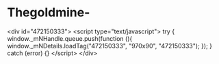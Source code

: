 # Thegoldmine-
&lt;div id="472150333">     &lt;script type="text/javascript">         try {             window._mNHandle.queue.push(function (){                 window._mNDetails.loadTag("472150333", "970x90", "472150333");             });         }         catch (error) {}     &lt;/script> &lt;/div>
